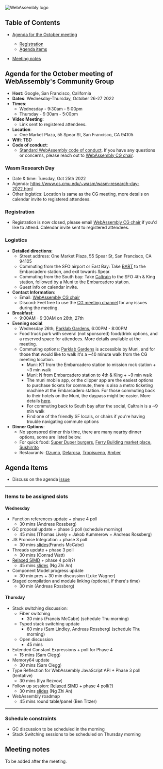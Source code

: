 ![WebAssembly logo](/images/WebAssembly.png)

## Table of Contents

* [Agenda for the October meeting](#agenda-for-the-October-meeting-of-webassemblys-community-group)
    
   * [Registration](#registration)
   * [Agenda items](#agenda-items)

* [Meeting notes](#meeting-notes)


## Agenda for the October meeting of WebAssembly's Community Group

- **Host**: Google, San Francisco, California
- **Dates**: Wednesday-Thursday, October 26-27 2022
- **Times**:
    - Wednesday - 9:30am - 5:00pm
    - Thursday - 9:30am - 5:00pm
- **Video Meeting**:
    - Link sent to registered attendees.
- **Location**:
    - One Market Plaza, 55 Spear St, San Francisco, CA 94105
- **Wifi**: TBD
- **Code of conduct**:
    - [Standard WebAssembly code of conduct](https://github.com/WebAssembly/design/blob/master/CodeOfConduct.md).  If you have any questions or concerns, please reach out to [WebAssembly CG chair](mailto:webassembly-cg-chair@chromium.org).

### Wasm Research Day

- Date & time: Tuesday, Oct 25th 2022 
- Agenda: https://www.cs.cmu.edu/~wasm/wasm-research-day-2022.html
- Other logistics: Location is same as the CG meeting, more details on calendar invite to registered attendees.

### Registration

 - Registration is now closed, please email [WebAssembly CG chair](mailto:webassembly-cg-chair@chromium.org) if you'd like to attend. Calendar invite sent to registered attendees.

### Logistics
- **Detailed directions**:
  - Street address: One Market Plaza, 55 Spear St, San Francisco, CA 94105
  - Commuting from the SFO airport or East Bay: Take [BART](https://www.bart.gov/planner) to the Embarcadero station, and exit towards Spear. 
  - Commuting from the South bay: Take [Caltrain](http://www.caltrain.com/main.html) to the SFO 4th & King station, followed by a Muni to the Embarcadero station.
  - Guest info on calendar invite.
- **Contact Information**:
  - Email: [WebAssembly CG chair](mailto:webassembly-cg-chair@chromium.org)
  - Discord: Feel free to use the [CG meeting channel](https://discord.gg/KDVDsJjwG7) for any issues during the meeting.
- **Breakfast**:
  - 9:00AM - 9:30AM on 26th, 27th
- **Evening social**:
  - Wednesday 26th, [Parklab Gardens](https://www.parklabgardens.com/), 6:00PM - 8:00PM
  - Food truck park with several (not sponsored) food/drink options, and a reserved space for attendees. More details available at the meeting.
  - Commuting options: [Parklab Gardens](https://www.parklabgardens.com/) is accessible by Muni, and for those that would like to walk it's a ~40 minute walk from the CG meeting location.
    - Muni: KT from the Embarcadero station to mission rock station + ~3 min walk
    - Muni: N from Embarcadero station to 4th & King + ~9 min walk
    - The muni mobile app, or the clipper app are the easiest options to purchase tickets for commute, there is also a metro ticketing machine at the Embarcadero station. For those commuting back to their hotels on the Muni, the daypass might be easier. More details [here](https://www.sfmta.com/getting-around/muni/fares).
    - For commuting back to South bay after the social, Caltrain is a ~9 min walk
    - Find one of the friendly SF locals, or chairs if you're having trouble navigating commute options
- **Dinner Options**:
  - No sponsored dinner this time, there are many nearby dinner options, some are listed below. 
  - For quick food: [Super Duper burgers](https://goo.gl/maps/KqQZGFGUMrUeUJ269), [Ferry Building market place](https://goo.gl/maps/akKwbRqBafJR1B3SA), [Sushirrito](https://goo.gl/maps/u4PeGBgvXZvEgh5Z9)
  - Restaurants: [Ozumo](https://g.page/OzumoSanFrancisco?share), [Delarosa](https://goo.gl/maps/cmY5yA4kMDU3PCFP7), [Tropisueno](https://g.page/tropisueno?share), [Amber](https://goo.gl/maps/6auUT1zUE1EviLx16)
  
## Agenda items

 - Discuss on the agenda [issue](https://github.com/WebAssembly/meetings/issues/1107#issue-1370626883)

-----
 ### Items to be assigned slots
 
 #### Wednesday
 - Function references update + phase 4 poll
   - 30 mins (Andreas Rossberg)
 - GC proposal update + phase 3 poll (schedule morning)
   - 45 mins (Thomas Lively + Jakob Kummerow + Andreas Rossberg)
 - JS Promise Integration + phase 3 poll
   - 30 mins [slides](https://docs.google.com/presentation/d/190wPxyzvQBKokPW9SyT-Jb2SUu-aUFrEraV3DKwRf4Q)(Francis McCabe)
 - Threads update + phase 3 poll
   - 30 mins (Conrad Watt)
 - [Relaxed SIMD](https://github.com/WebAssembly/relaxed-simd/) + phase 4 poll(?)
   - 45 mins [slides](https://docs.google.com/presentation/d/1sqZy8B3D55r_J2_EDjy4m9u-fqbu55b2rM6eSftcKeM/edit?usp=sharing) (Ng Zhi An)
 - Component Model progress update
   - 30 min pres + 30 min discussion (Luke Wagner)
 - Staged compilation and module linking (optional, if there's time)
   - 30 min (Andreas Rossberg)
  
 #### Thursday
 - Stack switching discussion:
   - Fiber switching
     - 30 mins (Francis McCabe) (schedule Thu morning)
   - Typed stack switching update
     - 60 mins (Sam Lindley, Andreas Rossberg) (schedule Thu morning)
   - Open discussion
     - 45 mins  
 - Extended Constant Expressions + poll for Phase 4
   - 15 mins (Sam Clegg)
 - Memory64 update
   - 30 mins (Sam Clegg)
 - Type Reflection for WebAssembly JavaScript API + Phase 3 poll (tentative)
   - 30 mins (Ilya Rezvov)
 - Follow up session: [Relaxed SIMD](https://github.com/WebAssembly/relaxed-simd/) + phase 4 poll(?)
   - 30 mins [slides](https://docs.google.com/presentation/d/1sqZy8B3D55r_J2_EDjy4m9u-fqbu55b2rM6eSftcKeM/edit?usp=sharing) (Ng Zhi An)
 - WebAssembly roadmap
   - 45 mins round table/panel (Ben Titzer)

-----

### Schedule constraints

- GC discussion to be scheduled in the morning
- Stack Switching sessions to be scheduled on Thursday morning

## Meeting notes

To be added after the meeting.
